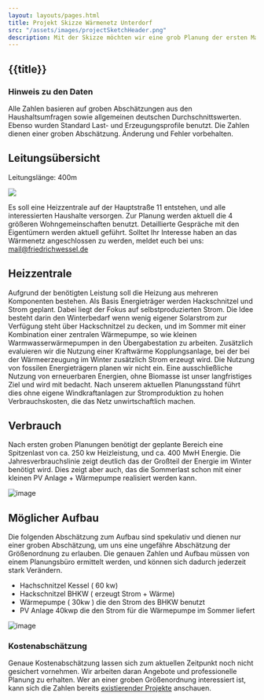 ```yaml
---
layout: layouts/pages.html
title: Projekt Skizze Wärmenetz Unterdorf
src: "/assets/images/projectSketchHeader.png"
description: Mit der Skizze möchten wir eine grob Planung der ersten Maßnahmen präsentieren.
---
```


## {{title}}

### Hinweis zu den Daten
Alle Zahlen basieren auf groben Abschätzungen aus den Haushaltsumfragen sowie allgemeinen deutschen Durchschnittswerten. 
Ebenso wurden Standard Last- und Erzeugungsprofile benutzt. Die Zahlen dienen einer groben Abschätzung.
Änderung und Fehler vorbehalten.


## Leitungsübersicht

Leitungslänge: 400m

![](/assets/images/UnterdorfA1_pipes.png)

Es soll eine Heizzentrale auf der Hauptstraße 11 entstehen, und alle interessierten Haushalte versorgen.
Zur Planung werden aktuell die 4 größeren Wohngemeinschaften benutzt. Detaillierte Gespräche mit den Eigentümern werden aktuell geführt.
Solltet Ihr Interesse haben an das Wärmenetz angeschlossen zu werden, meldet euch bei uns: mail@friedrichwessel.de

## Heizzentrale

Aufgrund der benötigten Leistung soll die Heizung aus mehreren Komponenten bestehen. Als Basis Energieträger werden Hackschnitzel und Strom geplant. 
Dabei liegt der Fokus auf selbstproduzierten Strom. Die Idee besteht darin den Winterbedarf wenn wenig eigener Solarstrom zur Verfügung steht über Hackschnitzel zu decken, und im Sommer mit einer Kombination einer zentralen Wärmepumpe, so wie kleinen Warmwasserwärmepumpen in den Übergabestation zu arbeiten. Zusätzlich evaluieren wir die Nutzung einer Kraftwärme Kopplungsanlage, bei der bei der Wärmeerzeugung im Winter zusätzlich Strom erzeugt wird. 
Die Nutzung von fossilen Energieträgern planen wir nicht ein. 
Eine ausschließliche Nutzung von erneuerbaren Energien, ohne Biomasse ist unser langfristiges Ziel und wird mit bedacht. Nach unserem aktuellen Planungsstand führt dies ohne eigene Windkraftanlagen zur Stromproduktion zu hohen Verbrauchskosten, die das Netz unwirtschaftlich machen.

## Verbrauch 

Nach ersten groben Planungen benötigt der geplante Bereich eine Spitzenlast von ca. 250 kw Heizleistung, und ca. 400 MwH Energie. Die Jahresverbrauchslinie zeigt deutlich das der Großteil der Energie im Winter benötigt wird. Dies zeigt aber auch, das die Sommerlast schon mit einer kleinen PV Anlage + Wärmepumpe realisiert werden kann. 

![image](/assets/images/UnterdorfA1_energy.png)


## Möglicher Aufbau

Die folgenden Abschätzung zum Aufbau sind spekulativ und dienen nur einer groben Abschätzung, um uns eine ungefähre Abschätzung der Größenordnung zu erlauben.
Die genauen Zahlen und Aufbau müssen von einem Planungsbüro ermittelt werden, und können sich dadurch jederzeit stark Verändern.

* Hachschnitzel Kessel ( 60 kw)
* Hackschnitzel BHKW ( erzeugt Strom + Wärme)
* Wärmepumpe ( 30kw ) die den Strom des BHKW benutzt
* PV Anlage 40kwp die den Strom für die Wärmepumpe im Sommer liefert

![image](/assets/images/UnterdorfA1_Config1.png)


### Kostenabschätzung

Genaue Kostenabschätzung lassen sich zum aktuellen Zeitpunkt noch nicht gesichert vornehmen.
Wir arbeiten daran Angebote und professionelle Planung zu erhalten.
Wer an einer groben Größenordnung interessiert ist, kann sich die Zahlen bereits [existierender Projekte](/pages/research_heating_network) anschauen.




